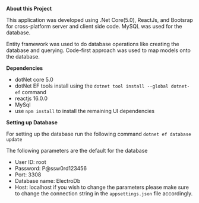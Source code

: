 **About this Project**

This application was developed using .Net Core(5.0), ReactJs, and Bootsrap for cross-platform server and client side code.
MySQL was used for the database.

Entity framework was used to do database operations like creating the database and querying.
Code-first approach was used to map models onto the database.

**Dependencies**

- dotNet core 5.0
- dotNet EF tools install using the `dotnet tool install --global dotnet-ef` command
- reactjs 16.0.0
- MySql
- use `npm install` to install the remaining UI dependencies

**Setting up Database**

For setting up the database run the following command `dotnet ef database update`

The following parameters are the default for the database
- User ID: root
- Password: P@ssw0rd123456
- Port: 3308
- Database name: ElectroDb
- Host: localhost
  if you wish to change the parameters please make sure to change the connection string in the `appsettings.json` file accordingly.


